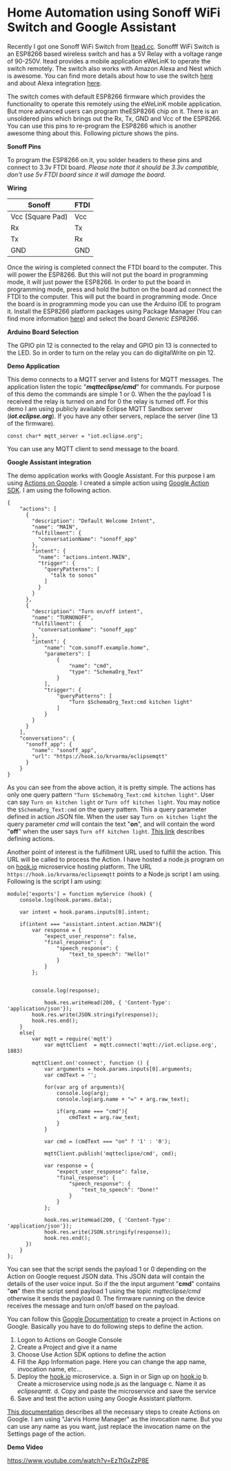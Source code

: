 Home Automation using Sonoff WiFi Switch and Google Assistant
===

Recently I got one Sonoff WiFi Switch from [Itead.cc](https://www.itead.cc/). Sonofff WiFi Switch is an ESP8266 based wireless switch and has a 5V Relay with a voltage range of 90-250V. Itead provides a mobile application eWeLinK to operate the switch remotely. The switch also works with Amazon Alexa and Nest which is awesome. You can find more details about how to use the switch [here](https://www.itead.cc/blog/user-guide-for-sonoff-slampher) and about Alexa integration [here](https://www.itead.cc/blog/ewelink-works-with-alexa-tutorial).

The switch comes with default ESP8266 firmware which provides the functionality to operate this remotely using the eWeLinK mobile application. But more advanced users can program theESP8266 chip on it. There is an unsoldered pins which brings out the Rx, Tx, GND and Vcc of the ESP8266. You can use this pins to re-program the ESP8266 which is another awesome thing about this.  Following picture shows the pins.

**Sonoff Pins**

To program the ESP8266 on it, you solder headers to these pins and connect to 3.3v FTDI board. *Please note that it should be 3.3v compatible, don't use 5v FTDI board since it will damage the board*.

**Wiring**

|Sonoff |FTDI |
|---|---|
|Vcc (Square Pad)|Vcc|
|Rx|Tx|
|Tx|Rx|
|GND|GND|

Once the wiring is completed connect the FTDI board to the computer. This will power the ESP8266. But this will not put the board in programming mode, it will just power the ESP8266. In order to put the board in programming mode, press and hold the button on the board ad connect the FTDI to the computer. This will put the board in programming mode. Once the board is in programming mode you can use the Arduino IDE to program it. Install the ESP8266 platform packages using Package Manager (You can find more information [here](https://github.com/esp8266/Arduino)) and select the board *Generic ESP8266*.

**Arduino Board Selection**

The GPIO pin 12 is connected to the relay and GPIO pin 13 is connected to the LED. So in order to turn on the relay you can do digitalWrite on pin 12.

**Demo Application**

This demo connects to a MQTT server and listens for MQTT messages. The application listen the topic "***mqtteclipse/cmd***" for commands. For purpose of this demo the commands are simple 1 or 0. When the the payload 1 is received the relay is turned on and for 0 the relay is turned off. For this demo I am using publicly available Eclipse MQTT Sandbox server (***iot.eclipse.org***). If you have any other servers, replace the server (line 13 of the firmware). 

    const char* mqtt_server = "iot.eclipse.org";

You can use any MQTT client to send message to the board. 

**Google Assistant integration**

The demo application works with Google Assistant. For this purpose I am using [Actions on Google](https://developers.google.com/actions/). I created a simple action using [Google Action SDK](https://developers.google.com/actions/). I am using the following action.

    {
	    "actions": [
	      {
	        "description": "Default Welcome Intent",
	        "name": "MAIN",
	        "fulfillment": {
	          "conversationName": "sonoff_app"
	        },
	        "intent": {
	          "name": "actions.intent.MAIN",
	          "trigger": {
	            "queryPatterns": [
	              "talk to sonos"
	            ]
	          }
	        }
	      },
	      {
	        "description": "Turn on/off intent",
	        "name": "TURNONOFF",
	        "fulfillment": {
	          "conversationName": "sonoff_app"
	        },
	        "intent": {
	            "name": "com.sonoff.example.home",
	            "parameters": [
	                {
	                    "name": "cmd",
	                    "type": "SchemaOrg_Text"
	                }
	            ],
	            "trigger": {
	                "queryPatterns": [
	                    "Turn $SchemaOrg_Text:cmd kitchen light"
	                ]
	            }
	        }
	      }
	    ],
	    "conversations": {
	      "sonoff_app": {
	        "name": "sonoff_app",
	        "url": "https://hook.io/krvarma/eclipsemqtt"
	      }
	    }
    }

As you can see from the above action, it is pretty simple. The actions has only one query pattern `"Turn $SchemaOrg_Text:cmd kitchen light"`.  User can say `Turn on kitchen light` or `Turn off kitchen light`. You may notice the `$SchemaOrg_Text:cmd` on the query pattern. This a query parameter defined in action JSON file. When the user say `Turn on kitchen light` the query parameter *cmd* will contain the text "**on**", and will contain the word "**off**" when the user says `Turn off kitchen light`.  [This link](https://developers.google.com/actions/components/actions) describes defining actions.

Another point of interest is the fulfillment URL used to fulfill the action. This URL will be called to process the Action. I have hosted a node.js program on on [hook.io](http://hook.io/) microservice hosting platform. The URL `https://hook.io/krvarma/eclipsemqtt` points to a Node.js script I am using. Following is the script I am using:

    module['exports'] = function myService (hook) {  
	  	console.log(hook.params.data);
  
	  	var intent = hook.params.inputs[0].intent;
  
	  	if(intent === "assistant.intent.action.MAIN"){
	      	var response = {
				"expect_user_response": false,
	  			"final_response": {
		    		"speech_response": {
	    	  			"text_to_speech": "Hello!"
					}
				}
			};
      	
      
	      	console.log(response);
	      
		      	hook.res.writeHead(200, { 'Content-Type': 'application/json'});
		    hook.res.write(JSON.stringify(response));
	  	    hook.res.end();      
	    }
	  	else{
			var mqtt = require('mqtt')
				var mqttClient  = mqtt.connect('mqtt://iot.eclipse.org', 1883)
	
	      	mqttClient.on('connect', function () {
	          	var arguments = hook.params.inputs[0].arguments;
	          	var cmdText = '';
	          
	          	for(var arg of arguments){
	              	console.log(arg);
	              	console.log(arg.name + "=" + arg.raw_text);
	              
	              	if(arg.name === "cmd"){
	                	cmdText = arg.raw_text;
	              	}
	            }
	          	
	          	var cmd = (cmdText === "on" ? '1' : '0');
	          
				mqttClient.publish('mqtteclipse/cmd', cmd);
          
	          	var response = {
					"expect_user_response": false,
	  				"final_response": {
		    			"speech_response": {
	    	  				"text_to_speech": "Done!"
						}
					}
				};

				hook.res.writeHead(200, { 'Content-Type': 'application/json'});
		    	hook.res.write(JSON.stringify(response));
	  	    	hook.res.end();  
	      })
	   	}
	};

You can see that the script sends the payload 1 or 0 depending on the Action on Google request JSON data. This JSON data will contain the details of the user voice input. So if the the input argument "**cmd**" contains "**on**" then the script send payload 1 using the topic *mqtteclipse/cmd* otherwise it sends the payload 0. The firmware running on the device receives the message and turn on/off based on the payload.

You can follow this [Google Documentation](https://developers.google.com/actions/sdk/) to create a project in Actions on Google. Basically you have to do following steps to define the action.

1. Logon to Actions on Google Console
2. Create a Project and give it a name
3. Choose Use Action SDK options to define the action
4. Fill the App Information page. Here you can change the app name, invocation name, etc...
5. Deploy the [hook.io](http://hook.io/) microservice.
a. Sign in or Sign up on [hook.io](http://hook.io/)
b. Create a microservice using node.js as the language
c. Name it as *eclipseqmtt*.
d. Copy and paste the microservice and save the service
6. Save and test the action using any Google Assistant platform.

[This documentation](https://developers.google.com/actions/sdk/) describes all the necessary steps to create Actions on Google. I am using "Jarvis Home Manager" as the invocation name. But you can use any name as you want, just replace the invocation name on the Settings page of the action.

**Demo Video**

https://www.youtube.com/watch?v=EzTtGxZzP8E